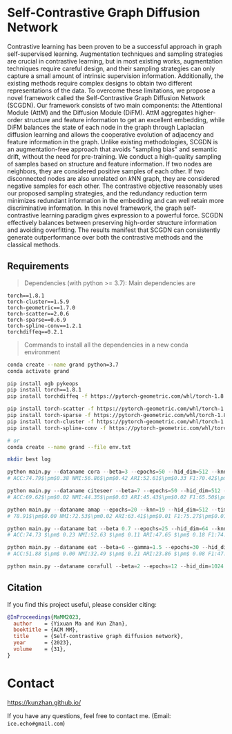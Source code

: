 # Self-Contrastive Graph Diffusion Network
Contrastive learning has been proven to be a successful approach in graph self-supervised learning. Augmentation techniques and sampling strategies are crucial in contrastive learning, but in most existing works, augmentation techniques require careful design, and their sampling strategies can only capture a small amount of intrinsic supervision information. Additionally, the existing methods require complex designs to obtain two different representations of the data. To overcome these limitations, we propose a novel framework called the Self-Contrastive Graph Diffusion Network (SCGDN). Our framework consists of two main components: the Attentional Module (AttM) and the Diffusion Module (DiFM). AttM aggregates higher-order structure and feature information to get an excellent embedding, while DiFM balances the state of each node in the graph through Laplacian diffusion learning and allows the cooperative evolution of adjacency and feature information in the graph. Unlike existing methodologies, SCGDN is an augmentation-free approach that avoids "sampling bias" and semantic drift, without the need for pre-training.  We conduct a high-quality sampling of samples based on structure and feature information. If two nodes are neighbors, they are considered positive samples of each other. If two disconnected nodes are also unrelated on $k$NN graph, they are considered negative samples for each other. The contrastive objective reasonably uses our proposed sampling strategies, and the redundancy reduction term minimizes redundant information in the embedding and can well retain more discriminative information. In this novel framework, the graph self-contrastive learning paradigm gives expression to a powerful force. SCGDN effectively balances between preserving high-order structure information and avoiding overfitting. The results manifest that SCGDN can consistently generate outperformance over both the contrastive methods and the classical methods.

## Requirements
> Dependencies (with python >= 3.7): Main dependencies are
```
torch==1.8.1
torch-cluster==1.5.9
torch-geometric==1.7.0
torch-scatter==2.0.6
torch-sparse==0.6.9
torch-spline-conv==1.2.1
torchdiffeq==0.2.1
```
> Commands to install all the dependencies in a new conda environment
```bash
conda create --name grand python=3.7
conda activate grand

pip install ogb pykeops
pip install torch==1.8.1
pip install torchdiffeq -f https://pytorch-geometric.com/whl/torch-1.8.1+cu102.html

pip install torch-scatter -f https://pytorch-geometric.com/whl/torch-1.8.1+cu102.html
pip install torch-sparse -f https://pytorch-geometric.com/whl/torch-1.8.1+cu102.html
pip install torch-cluster -f https://pytorch-geometric.com/whl/torch-1.8.1+cu102.html
pip install torch-spline-conv -f https://pytorch-geometric.com/whl/torch-1.8.1+cu102.html

# or
conda create --name grand --file env.txt
```

```bash
mkdir best log
```

```py
python main.py --dataname cora --beta=3 --epochs=50 --hid_dim=512 --knn=21 --time=100
# ACC:74.79$\pm$0.38 NMI:56.86$\pm$0.42 ARI:52.61$\pm$0.33 F1:70.42$\pm$0.48

python main.py --dataname citeseer --beta=7 --epochs=50 --hid_dim=512 --knn=150 --time=160 
# ACC:69.62$\pm$0.02 NMI:44.35$\pm$0.03 ARI:45.43$\pm$0.02 F1:65.50$\pm$0.06

python main.py --dataname amap --epochs=20 --knn=19 --hid_dim=512 --time=10.0 --beta=5.0
# 78.91$\pm$0.00 NMI:72.53$\pm0.02 ARI:63.41$\pm$0.01 F1:75.27$\pm$0.01

python main.py --dataname bat --beta 0.7 --epochs=25 --hid_dim=64 --knn=21 --time=200.0 
# ACC:74.73 $\pm$ 0.23 NMI:52.63 $\pm$ 0.11 ARI:47.65 $\pm$ 0.18 F1:74.49 $\pm$0.26

python main.py --dataname eat --beta=6 --gamma=1.5 --epochs=30 --hid_dim=512 --knn=155 --time=15
# ACC:51.88 $\pm$ 0.00 NMI:32.49 $\pm$ 0.21 ARI:23.86 $\pm$ 0.08 F1:47.62 $\pm$ 0.02

python main.py --dataname corafull --beta=2 --epochs=12 --hid_dim=1024 --knn=73 --time=5 --gpu=-1
```

## Citation

If you find this project useful, please consider citing:

```bibtex
@InProceedings{MaMM2023,
  author    = {Yixuan Ma and Kun Zhan},
  booktitle = {ACM MM},
  title     = {Self-contrastive graph diffusion network},
  year      = {2023},
  volume    = {31},
}
```
# Contact
https://kunzhan.github.io/

If you have any questions, feel free to contact me. (Email: `ice.echo#gmail.com`)
